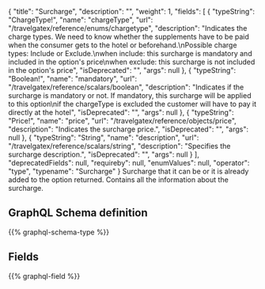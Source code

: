 {
  "title": "Surcharge",
  "description": "",
  "weight": 1,
  "fields": [
    {
      "typeString": "ChargeType!",
      "name": "chargeType",
      "url": "/travelgatex/reference/enums/chargetype",
      "description": "Indicates the charge types. We need to know whether the supplements have to be paid when the consumer gets to the hotel or beforehand.\nPossible charge types: Include or Exclude.\nwhen include: this surcharge is mandatory and included in the option's price\nwhen exclude: this surcharge is not included in the option's price",
      "isDeprecated": "",
      "args": null
    },
    {
      "typeString": "Boolean!",
      "name": "mandatory",
      "url": "/travelgatex/reference/scalars/boolean",
      "description": "Indicates if the surcharge is mandatory or not. If mandatory, this surcharge will be applied to this option\nif the chargeType is excluded the customer will have to pay it directly at the hotel",
      "isDeprecated": "",
      "args": null
    },
    {
      "typeString": "Price!",
      "name": "price",
      "url": "/travelgatex/reference/objects/price",
      "description": "Indicates the surcharge price.",
      "isDeprecated": "",
      "args": null
    },
    {
      "typeString": "String",
      "name": "description",
      "url": "/travelgatex/reference/scalars/string",
      "description": "Specifies the surcharge description.",
      "isDeprecated": "",
      "args": null
    }
  ],
  "deprecatedFields": null,
  "requireby": null,
  "enumValues": null,
  "operator": "type",
  "typename": "Surcharge"
}
Surcharge that it can be or it is already added to the option returned. Contains all the information about the surcharge.
## GraphQL Schema definition

{{% graphql-schema-type %}}

## Fields

{{% graphql-field %}}
